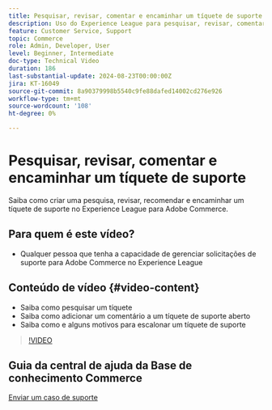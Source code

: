 ```yaml
---
title: Pesquisar, revisar, comentar e encaminhar um tíquete de suporte
description: Uso do Experience League para pesquisar, revisar, comentar e encaminhar um tíquete de suporte
feature: Customer Service, Support
topic: Commerce
role: Admin, Developer, User
level: Beginner, Intermediate
doc-type: Technical Video
duration: 186
last-substantial-update: 2024-08-23T00:00:00Z
jira: KT-16049
source-git-commit: 8a90379998b5540c9fe88dafed14002cd276e926
workflow-type: tm+mt
source-wordcount: '108'
ht-degree: 0%

---
```



# Pesquisar, revisar, comentar e encaminhar um tíquete de suporte

Saiba como criar uma pesquisa, revisar, recomendar e encaminhar um tíquete de suporte no Experience League para Adobe Commerce.

## Para quem é este vídeo?

* Qualquer pessoa que tenha a capacidade de gerenciar solicitações de suporte para Adobe Commerce no Experience League

## Conteúdo de vídeo {#video-content}

* Saiba como pesquisar um tíquete
* Saiba como adicionar um comentário a um tíquete de suporte aberto
* Saiba como e alguns motivos para escalonar um tíquete de suporte

>[!VIDEO](https://video.tv.adobe.com/v/3433076?learn=on)

## Guia da central de ajuda da Base de conhecimento Commerce

[Enviar um caso de suporte](https://experienceleague.adobe.com/pt-br/docs/commerce-knowledge-base/kb/help-center-guide/magento-help-center-user-guide#support-case)
